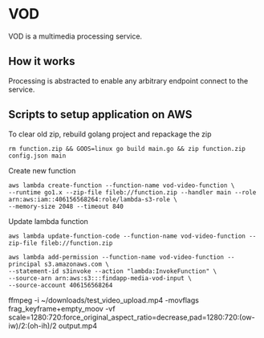 # VOD 
VOD is a multimedia processing service.

## How it works
Processing is abstracted to enable any arbitrary endpoint connect to the service.

## Scripts to setup application on AWS

To clear old zip, rebuild golang project and repackage the zip
```shell
rm function.zip && GOOS=linux go build main.go && zip function.zip config.json main
```

Create new function
```shell
aws lambda create-function --function-name vod-video-function \
--runtime go1.x --zip-file fileb://function.zip --handler main --role arn:aws:iam::406156568264:role/lambda-s3-role \
--memory-size 2048 --timeout 840
```

Update lambda function
```shell
aws lambda update-function-code --function-name vod-video-function --zip-file fileb://function.zip 
```

```shell
aws lambda add-permission --function-name vod-video-function --principal s3.amazonaws.com \
--statement-id s3invoke --action "lambda:InvokeFunction" \
--source-arn arn:aws:s3:::findapp-media-vod-input \
--source-account 406156568264
```



ffmpeg -i ~/downloads/test_video_upload.mp4 -movflags frag_keyframe+empty_moov -vf scale=1280:720:force_original_aspect_ratio=decrease,pad=1280:720:(ow-iw)/2:(oh-ih)/2 output.mp4